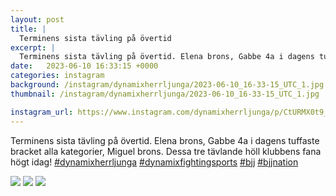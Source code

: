 ```yaml
---
layout: post
title: |
  Terminens sista tävling på övertid
excerpt: |
  Terminens sista tävling på övertid. Elena brons, Gabbe 4a i dagens tuffaste bracket alla kategorier, Miguel brons. Dessa tre tävlande höll klubbens fana högt idag!    
date:   2023-06-10 16:33:15 +0000
categories: instagram
background: /instagram/dynamixherrljunga/2023-06-10_16-33-15_UTC_1.jpg
thumbnail: /instagram/dynamixherrljunga/2023-06-10_16-33-15_UTC_1.jpg

instagram_url: https://www.instagram.com/dynamixherrljunga/p/CtURMX0t9_9
---
```

Terminens sista tävling på övertid. Elena brons, Gabbe 4a i dagens tuffaste bracket alla kategorier, Miguel brons. Dessa tre tävlande höll klubbens fana högt idag! [#dynamixherrljunga](https://www.instagram.com/explore/tags/dynamixherrljunga/) [#dynamixfightingsports](https://www.instagram.com/explore/tags/dynamixfightingsports/) [#bjj](https://www.instagram.com/explore/tags/bjj/) [#bjjnation](https://www.instagram.com/explore/tags/bjjnation/)



<img src='{{ site.baseurl }}/instagram/dynamixherrljunga/2023-06-10_16-33-15_UTC_1.jpg' class='img-fluid' />


<img src='{{ site.baseurl }}/instagram/dynamixherrljunga/2023-06-10_16-33-15_UTC_2.jpg' class='img-fluid' />


<img src='{{ site.baseurl }}/instagram/dynamixherrljunga/2023-06-10_16-33-15_UTC_3.jpg' class='img-fluid' />
